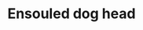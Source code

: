 ---
layout: item
title: Ensouled dog head
item-id: 13468
datatable: true
id: 13468
name: "Ensouled dog head"
members: true
lowalch: 114
highalch: 171
examine: "The creature's soul is still in here."
monsters:
  - id: 112
    name: "Wild dog"
    members: true
    combat_level: 63
    wiki_url: "https://oldschool.runescape.wiki/w/Wild_dog"
    drops:
      - quantity: "1"
        rarity: 0.04
    image: "https://oldschool.runescape.wiki/images/thumb/c/c4/Wild_dog.png/1200px-Wild_dog.png?534a2"
  - id: 114
    name: "Guard dog"
    members: true
    combat_level: 44
    wiki_url: "https://oldschool.runescape.wiki/w/Guard_dog"
    drops:
      - quantity: "1"
        rarity: 0.04
    image: "https://oldschool.runescape.wiki/images/f/ff/Guard_dog.png?a4a6d"
---